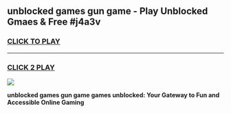 
## unblocked games gun game - Play Unblocked Gmaes & Free #j4a3v
<h3>
<a href="https://premium.freeplayer.one?title=unblocked_games_gun_game&ref=01M">CLICK TO PLAY</a></h3>
<hr>

<h3>
<a href="https://premium.freeplayer.one?title=unblocked_games_gun_game&ref=01M">CLICK 2 PLAY</a>
  
</h3>

<a href="https://premium.freeplayer.one?title=unblocked_games_gun_game&ref=01M"><img src="https://clearcache.store/games.png"></a>


**unblocked games gun game games unblocked: Your Gateway to Fun and Accessible Online Gaming**
